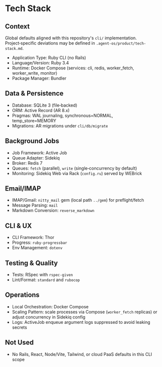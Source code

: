# Tech Stack

## Context

Global defaults aligned with this repository's `cli/` implementation. Project‑specific deviations may be defined in `.agent-os/product/tech-stack.md`.

- Application Type: Ruby CLI (no Rails)
- Language/Version: Ruby 3.4
- Runtime: Docker Compose (services: cli, redis, worker_fetch, worker_write, monitor)
- Package Manager: Bundler

## Data & Persistence

- Database: SQLite 3 (file‑backed)
- ORM: Active Record (AR 8.x)
- Pragmas: WAL journaling, synchronous=NORMAL, temp_store=MEMORY
- Migrations: AR migrations under `cli/db/migrate`

## Background Jobs

- Job Framework: Active Job
- Queue Adapter: Sidekiq
- Broker: Redis 7
- Queues: `fetch` (parallel), `write` (single‑concurrency by default)
- Monitoring: Sidekiq Web via Rack (`config.ru`) served by WEBrick

## Email/IMAP

- IMAP/Gmail: `nitty_mail` gem (local path `../gem`) for preflight/fetch
- Message Parsing: `mail`
- Markdown Conversion: `reverse_markdown`

## CLI & UX

- CLI Framework: Thor
- Progress: `ruby-progressbar`
- Env Management: `dotenv`

## Testing & Quality

- Tests: RSpec with `rspec-given`
- Lint/Format: `standard` and `rubocop`

## Operations

- Local Orchestration: Docker Compose
- Scaling Pattern: scale processes via Compose (`worker_fetch` replicas) or adjust concurrency in Sidekiq config
- Logs: ActiveJob enqueue argument logs suppressed to avoid leaking secrets

## Not Used

- No Rails, React, Node/Vite, Tailwind, or cloud PaaS defaults in this CLI scope
